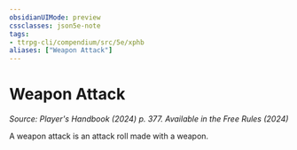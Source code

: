 ```yaml
---
obsidianUIMode: preview
cssclasses: json5e-note
tags:
- ttrpg-cli/compendium/src/5e/xphb
aliases: ["Weapon Attack"]
---
```

# Weapon Attack
*Source: Player's Handbook (2024) p. 377. Available in the Free Rules (2024)* 

A weapon attack is an attack roll made with a weapon.